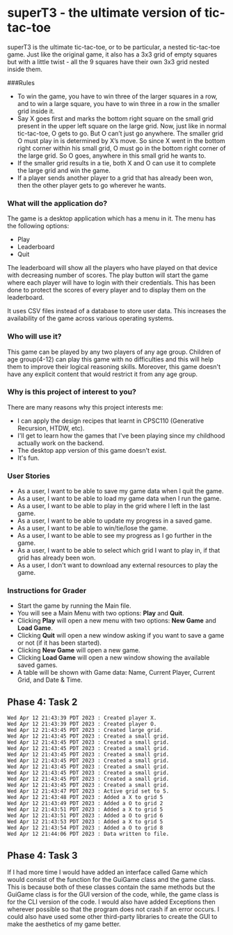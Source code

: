 # superT3 - the ultimate version of tic-tac-toe
superT3 is the ultimate tic-tac-toe, or to be particular, a nested tic-tac-toe game. Just like the original game, it also has a 3x3 grid of empty squares but with a little twist - all the 9 squares have their own 3x3 grid nested inside them.

###Rules
- To win the game, you have to win three of the larger squares in a row, and to win a large square, you have to win three in a row in the smaller grid inside it. 
- Say X goes first and marks the bottom right square on the small grid present in the upper left square on the large grid. Now, just like in normal tic-tac-toe, O gets to go. But O can’t just go anywhere. The smaller grid O must play in is determined by X’s move. So since X went in the bottom right corner within his small grid, O must go in the bottom right corner of the large grid. So O goes, anywhere in this small grid he wants to.
- If the smaller grid results in a tie, both X and O can use it to complete the large grid and win the game.
- If a player sends another player to a grid that has already been won, then the other player gets to go wherever he wants.

### What will the application do?
The game is a desktop application which has a menu in it. The menu has the following options:
- Play
- Leaderboard
- Quit

The leaderboard will show all the players who have played on that device with decreasing number of scores. The play button will start the game where each player will have to login with their credentials. This has been done to protect the scores of every player and to display them on the leaderboard.

It uses CSV files instead of a database to store user data. This increases the availability of the game across various operating systems. 

### Who will use it?
This game can be played by any two players of any age group. Children of age group(4-12) can play this game with no difficulties and this will help them to improve their logical reasoning skills. Moreover, this game doesn't have any explicit content that would restrict it from any age group.

### Why is this project of interest to you?
There are many reasons why this project interests me:
- I can apply the design recipes that learnt in CPSC110 (Generative Recursion, HTDW, etc).
- I'll get to learn how the games that I've been playing since my childhood actually work on the backend.
- The desktop app version of this game doesn't exist.
- It's fun.

### User Stories

- As a user, I want to be able to save my game data when I quit the game.
- As a user, I want to be able to load my game data when I run the game.
- As a user, I want to be able to play in the grid where I left in the last game.
- As a user, I want to be able to update my progress in a saved game.
- As a user, I want to be able to win/tie/lose the game.
- As a user, I want to be able to see my progress as I go further in the game.
- As a user, I want to be able to select which grid I want to play in, if that grid has already been won.
- As a user, I don't want to download any external resources to play the game.

### Instructions for Grader

- Start the game by running the Main file.
- You will see a Main Menu with two options: **Play** and **Quit**.
- Clicking **Play** will open a new menu with two options: **New Game** and **Load Game**.
- Clicking **Quit** will open a new window asking if you want to save a game or not (if it has been started).
- Clicking **New Game** will open a new game.
- Clicking **Load Game** will open a new window showing the available saved games.
- A table will be shown with Game data: Name, Current Player, Current Grid, and Date & Time.


## Phase 4: Task 2
```
Wed Apr 12 21:43:39 PDT 2023 : Created player X.
Wed Apr 12 21:43:39 PDT 2023 : Created player O.
Wed Apr 12 21:43:45 PDT 2023 : Created large grid.
Wed Apr 12 21:43:45 PDT 2023 : Created a small grid.
Wed Apr 12 21:43:45 PDT 2023 : Created a small grid.
Wed Apr 12 21:43:45 PDT 2023 : Created a small grid.
Wed Apr 12 21:43:45 PDT 2023 : Created a small grid.
Wed Apr 12 21:43:45 PDT 2023 : Created a small grid.
Wed Apr 12 21:43:45 PDT 2023 : Created a small grid.
Wed Apr 12 21:43:45 PDT 2023 : Created a small grid.
Wed Apr 12 21:43:45 PDT 2023 : Created a small grid.
Wed Apr 12 21:43:45 PDT 2023 : Created a small grid.
Wed Apr 12 21:43:47 PDT 2023 : Active grid set to 5.
Wed Apr 12 21:43:48 PDT 2023 : Added a X to grid 5
Wed Apr 12 21:43:49 PDT 2023 : Added a O to grid 2
Wed Apr 12 21:43:51 PDT 2023 : Added a X to grid 5
Wed Apr 12 21:43:51 PDT 2023 : Added a O to grid 6
Wed Apr 12 21:43:53 PDT 2023 : Added a X to grid 5
Wed Apr 12 21:43:54 PDT 2023 : Added a O to grid 8
Wed Apr 12 21:44:06 PDT 2023 : Data written to file.
```

## Phase 4: Task 3
If I had more time I would have added an interface called Game which would consist of the function for the GuiGame class and the game class. This is because both of these classes contain the same methods but the GuiGame class is for the GUI version of the code, while, the game class is for the CLI version of the code. I would also have added Exceptions then wherever possible so that the program does not crash if an error occurs. I could also have used some other third-party libraries to create the GUI to make the aesthetics of my game better.